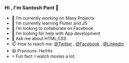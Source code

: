 ### Hi , I'm Santosh Pant 👋



- 🔭 I’m currently working on Many Projects
- 🌱 I’m currently learning Flutter and JS
- 👯 I’m looking to collaborate on Facebook
- 🤔 I’m looking for help with App development
- 💬 Ask me about HTML,CSS 
- 📫 How to reach me: [@Twitter](https://twitter.com/Santosh642539) , [@Facebook](https://www.facebook.com/santosh.pant.35175) , [@LinkedIn](https://www.linkedin.com/in/santosh-pant-643213183/)
- 😄 Pronouns: He/His
- ⚡ Fun fact: I watch movies a lot.

